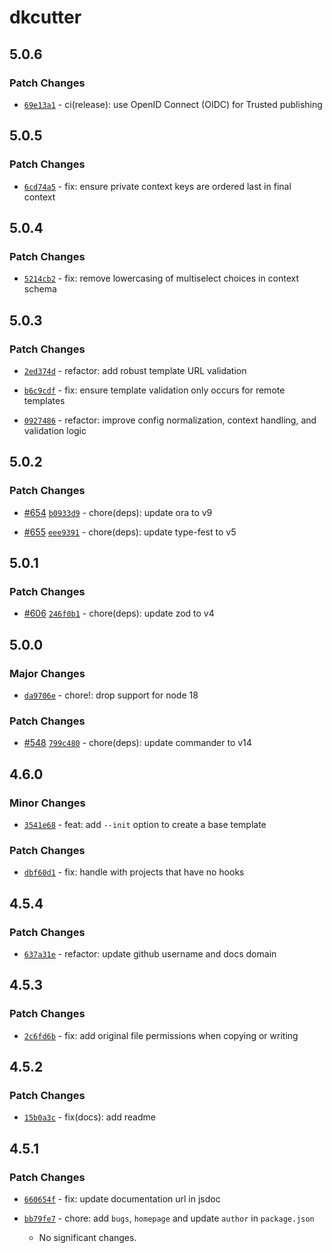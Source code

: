 # dkcutter

## 5.0.6

### Patch Changes

- [`69e13a1`](https://github.com/ncontiero/dkcutter/commit/69e13a124bb32c6f9ad2fcf8deb0385d4ff3984e) - ci(release): use OpenID Connect (OIDC) for Trusted publishing

## 5.0.5

### Patch Changes

- [`6cd74a5`](https://github.com/ncontiero/dkcutter/commit/6cd74a5b7ce0be546b1c205f27bde069ae73bc34) - fix: ensure private context keys are ordered last in final context

## 5.0.4

### Patch Changes

- [`5214cb2`](https://github.com/ncontiero/dkcutter/commit/5214cb25bb6f4285112a7a29917aaf5390041db7) - fix: remove lowercasing of multiselect choices in context schema

## 5.0.3

### Patch Changes

- [`2ed374d`](https://github.com/ncontiero/dkcutter/commit/2ed374d088109a5b463598ad05be42f53cd2498b) - refactor: add robust template URL validation

- [`b6c9cdf`](https://github.com/ncontiero/dkcutter/commit/b6c9cdf52ac2e88e64b458130dc46ac3eb95acce) - fix: ensure template validation only occurs for remote templates

- [`0927486`](https://github.com/ncontiero/dkcutter/commit/09274860f032711d5144197357460ef42bc1d8c0) - refactor: improve config normalization, context handling, and validation logic

## 5.0.2

### Patch Changes

- [#654](https://github.com/ncontiero/dkcutter/pull/654) [`b0933d9`](https://github.com/ncontiero/dkcutter/commit/b0933d9ae753eae133233fe981ac045e800cb6e7) - chore(deps): update ora to v9

- [#655](https://github.com/ncontiero/dkcutter/pull/655) [`eee9391`](https://github.com/ncontiero/dkcutter/commit/eee9391e70deab1e623fb4b35d5562e63c4e478d) - chore(deps): update type-fest to v5

## 5.0.1

### Patch Changes

- [#606](https://github.com/ncontiero/dkcutter/pull/606) [`246f0b1`](https://github.com/ncontiero/dkcutter/commit/246f0b19275ffa02803bcc962713c3b39955214a) - chore(deps): update zod to v4

## 5.0.0

### Major Changes

- [`da9706e`](https://github.com/ncontiero/dkcutter/commit/da9706ee51e48d883cfe51dc83d314675f524fe5) - chore!: drop support for node 18

### Patch Changes

- [#548](https://github.com/ncontiero/dkcutter/pull/548) [`799c480`](https://github.com/ncontiero/dkcutter/commit/799c48055d4bf00f1f7ac8d45b35e0c9de9b0381) - chore(deps): update commander to v14

## 4.6.0

### Minor Changes

- [`3541e68`](https://github.com/ncontiero/dkcutter/commit/3541e6890f8d5401e4a09130f86bdc085f0f49f8) - feat: add `--init` option to create a base template

### Patch Changes

- [`dbf60d1`](https://github.com/ncontiero/dkcutter/commit/dbf60d1fd683e72b9bdb213d5c72de40fa7ad083) - fix: handle with projects that have no hooks

## 4.5.4

### Patch Changes

- [`637a31e`](https://github.com/ncontiero/dkcutter/commit/637a31e63ea482931da7c5019c89f7782e000df9) - refactor: update github username and docs domain

## 4.5.3

### Patch Changes

- [`2c6fd6b`](https://github.com/dkshs/dkcutter/commit/2c6fd6b8a5b0a27d31b189e49be7e6b9a9103839) - fix: add original file permissions when copying or writing

## 4.5.2

### Patch Changes

- [`15b0a3c`](https://github.com/dkshs/dkcutter/commit/15b0a3c8768b52e56457965c996b2d6365dd7bfa) - fix(docs): add readme

## 4.5.1

### Patch Changes

- [`660654f`](https://github.com/dkshs/dkcutter/commit/660654f4d678d216b18101862048062ccaa2a637) - fix: update documentation url in jsdoc

- [`bb79fe7`](https://github.com/dkshs/dkcutter/commit/bb79fe7b2f39e7686cb8a808e1ff4f737567ad1d) - chore: add `bugs`, `homepage` and update `author` in `package.json`
  - No significant changes.
